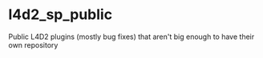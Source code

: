 # l4d2_sp_public
Public L4D2 plugins (mostly bug fixes) that aren't big enough to have their own repository
